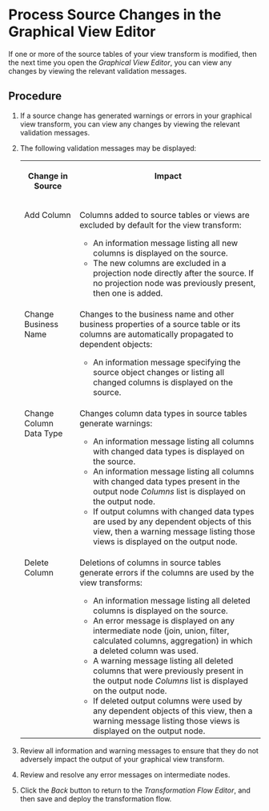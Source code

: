 <!-- loio098ada182bbe43febadbd6374105a173 -->

# Process Source Changes in the Graphical View Editor

If one or more of the source tables of your view transform is modified, then the next time you open the *Graphical View Editor*, you can view any changes by viewing the relevant validation messages.



<a name="loio098ada182bbe43febadbd6374105a173__steps_awd_5fj_nyb"/>

## Procedure

1.  If a source change has generated warnings or errors in your graphical view transform, you can view any changes by viewing the relevant validation messages.

2.  The following validation messages may be displayed:


    <table>
    <tr>
    <th valign="top">

    Change in Source
    
    </th>
    <th valign="top">

    Impact
    
    </th>
    </tr>
    <tr>
    <td valign="top">
    
    Add Column
    
    </td>
    <td valign="top">
    
    Columns added to source tables or views are excluded by default for the view transform:

    -   An information message listing all new columns is displayed on the source.
    -   The new columns are excluded in a projection node directly after the source. If no projection node was previously present, then one is added.


    
    </td>
    </tr>
    <tr>
    <td valign="top">
    
    Change Business Name
    
    </td>
    <td valign="top">
    
    Changes to the business name and other business properties of a source table or its columns are automatically propagated to dependent objects:

    -   An information message specifying the source object changes or listing all changed columns is displayed on the source.


    
    </td>
    </tr>
    <tr>
    <td valign="top">
    
    Change Column Data Type
    
    </td>
    <td valign="top">
    
    Changes column data types in source tables generate warnings:

    -   An information message listing all columns with changed data types is displayed on the source.
    -   An information message listing all columns with changed data types present in the output node *Columns* list is displayed on the output node.
    -   If output columns with changed data types are used by any dependent objects of this view, then a warning message listing those views is displayed on the output node.


    
    </td>
    </tr>
    <tr>
    <td valign="top">
    
    Delete Column
    
    </td>
    <td valign="top">
    
    Deletions of columns in source tables generate errors if the columns are used by the view transforms:

    -   An information message listing all deleted columns is displayed on the source.
    -   An error message is displayed on any intermediate node \(join, union, filter, calculated columns, aggregation\) in which a deleted column was used.
    -   A warning message listing all deleted columns that were previously present in the output node *Columns* list is displayed on the output node.
    -   If deleted output columns were used by any dependent objects of this view, then a warning message listing those views is displayed on the output node.


    
    </td>
    </tr>
    </table>
    
3.  Review all information and warning messages to ensure that they do not adversely impact the output of your graphical view transform.

4.  Review and resolve any error messages on intermediate nodes.

5.  Click the *Back* button to return to the *Transformation Flow Editor*, and then save and deploy the transformation flow.


